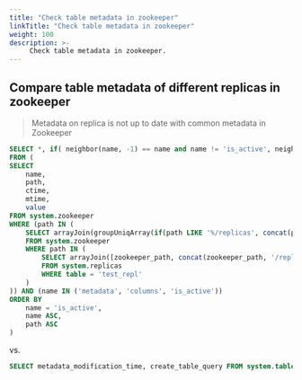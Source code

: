 ```yaml
---
title: "Check table metadata in zookeeper"
linkTitle: "Check table metadata in zookeeper"
weight: 100
description: >-
     Check table metadata in zookeeper.
---
```


## Compare table metadata of different replicas in zookeeper

> Metadata on replica is not up to date with common metadata in Zookeeper

```sql
SELECT *, if( neighbor(name, -1) == name and name != 'is_active', neighbor(value, -1) == value , 1) as looks_good
FROM (
SELECT
    name,
    path,
    ctime,
    mtime,
    value
FROM system.zookeeper
WHERE (path IN (
    SELECT arrayJoin(groupUniqArray(if(path LIKE '%/replicas', concat(path, '/', name), path)))
    FROM system.zookeeper
    WHERE path IN (
        SELECT arrayJoin([zookeeper_path, concat(zookeeper_path, '/replicas')])
        FROM system.replicas
        WHERE table = 'test_repl'
    )
)) AND (name IN ('metadata', 'columns', 'is_active'))
ORDER BY
    name = 'is_active',
    name ASC,
    path ASC
)
```

vs. 

```sql
SELECT metadata_modification_time, create_table_query FROM system.tables WHERE name = 'test_repl'
```
